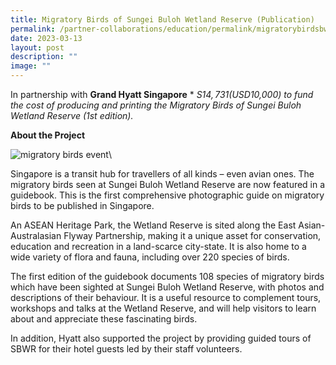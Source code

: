 ```yaml
---
title: Migratory Birds of Sungei Buloh Wetland Reserve (Publication)
permalink: /partner-collaborations/education/permalink/migratorybirdsbwr/
date: 2023-03-13
layout: post
description: ""
image: ""
---
```


In partnership with **Grand Hyatt Singapore**
*
*S$14,731 (USD$10,000) to fund the cost of producing and printing the Migratory Birds of Sungei Buloh Wetland Reserve (1st edition).*

**About the Project**

![migratory birds event](https://www.gardencityfund.gov.sg/-/media/gcf/projects/education/migratory_birds_event_01.ashx)\\

Singapore is a transit hub for travellers of all kinds – even avian ones. The migratory birds seen at Sungei Buloh Wetland Reserve are now featured in a guidebook. This is the first comprehensive photographic guide on migratory birds to be published in Singapore.

An ASEAN Heritage Park, the Wetland Reserve is sited along the East Asian-Australasian Flyway Partnership, making it a unique asset for conservation, education and recreation in a land-scarce city-state. It is also home to a wide variety of flora and fauna, including over 220 species of birds.

The first edition of the guidebook documents 108 species of migratory birds which have been sighted at Sungei Buloh Wetland Reserve, with photos and descriptions of their behaviour. It is a useful resource to complement tours, workshops and talks at the Wetland Reserve, and will help visitors to learn about and appreciate these fascinating birds.

In addition, Hyatt also supported the project by providing guided tours of SBWR for their hotel guests led by their staff volunteers.